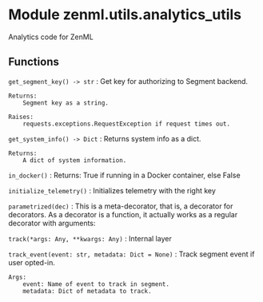 Module zenml.utils.analytics_utils
==================================
Analytics code for ZenML

Functions
---------

    
`get_segment_key() ‑> str`
:   Get key for authorizing to Segment backend.
    
    Returns:
        Segment key as a string.
    
    Raises:
        requests.exceptions.RequestException if request times out.

    
`get_system_info() ‑> Dict`
:   Returns system info as a dict.
    
    Returns:
        A dict of system information.

    
`in_docker()`
:   Returns: True if running in a Docker container, else False

    
`initialize_telemetry()`
:   Initializes telemetry with the right key

    
`parametrized(dec)`
:   This is a meta-decorator, that is, a decorator for decorators.
    As a decorator is a function, it actually works as a regular decorator
    with arguments:

    
`track(*args: Any, **kwargs: Any)`
:   Internal layer

    
`track_event(event: str, metadata: Dict = None)`
:   Track segment event if user opted-in.
    
    Args:
        event: Name of event to track in segment.
        metadata: Dict of metadata to track.